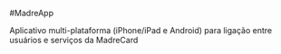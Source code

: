 #MadreApp

Aplicativo multi-plataforma (iPhone/iPad e Android) para ligação entre usuários e serviços da MadreCard